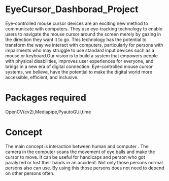 # EyeCursor_Dashborad_Project
Eye-controlled mouse cursor devices are an exciting new method to communicate with computers. They use eye-tracking technology to enable users to navigate the mouse cursor around the screen merely by gazing in the direction they want it to go. This technology has the potential to transform the way we interact with computers, particularly for persons with impairments who may struggle to use standard input devices such as a mouse or keyboard.Our vision is to build a system that empowers people with physical disabilities, improves user experiences for everyone, and brings in a new era of digital connection. Eye-controlled mouse cursor systems, we believe, have the potential to make the digital world more accessible, efficient, and inclusive.
# Packages required
OpenCV(cv2),Mediapipe,PyautoGUI,time
# Concept
The main concept is interaction between human and computer . The camera in the computer scans the movement of eye balls and make the cursor to move. It can be useful for handicaps and person who got paralyzed or lost their hands in an accident. Not only those persons normal persons also can use. By using this those persons does not need to depend on other persons often. 
